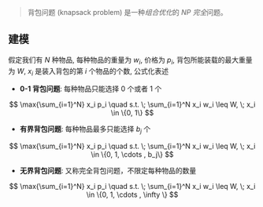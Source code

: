 
> 背包问题 (knapsack problem) 是一种*组合优化*的 *NP 完全*问题。

## 建模

假定我们有 $N$ 种物品, 每种物品的重量为 $w_i$, 价格为 $p_i$, 背包所能装载的最大重量为 $W$, $x_i$ 是装入背包的第 $i$ 个物品的个数, 公式化表述

- **0-1 背包问题**: 每种物品只能选择 0 个或者 1 个

$$
\max{\sum_{i=1}^N} x_i  p_i \quad s.t. \; \sum_{i=1}^N x_i  w_i \leq W, \; x_i \in \{0, 1\}
$$

- **有界背包问题**: 每种物品最多只能选择 $b_j$ 个

$$
\max{\sum_{i=1}^N} x_i  p_i \quad s.t. \; \sum_{i=1}^N x_i  w_i \leq W, \; x_i \in \{0, 1, \cdots , b_j\}
$$

- **无界背包问题**: 又称完全背包问题，不限定每种物品的数量

$$
\max{\sum_{i=1}^N} x_i  p_i \quad s.t. \; \sum_{i=1}^N x_i  w_i \leq W, \; x_i \in \{0, 1, \cdots , \infty \}
$$

